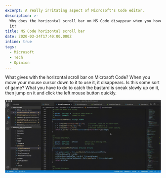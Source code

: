 ```yaml
---
excerpt: A really irritating aspect of Microsoft's Code editor.
description: >-
  Why does the horizontal scroll bar on MS Code disappear when you hover over
  it?
title: MS Code horizontal scroll bar
date: 2020-03-24T17:40:00.000Z
inline: true
tags:
  - Microsoft
  - Tech
  - Opinion
---
```

What gives with the horizontal scroll bar on Microsoft Code? When you move your mouse cursor down to it to use it, it disappears. Is this some sort of game? What you have to do to catch the bastard is sneak slowly up on it, then jump on it and click the left mouse button quickly.

<img src="/assets/images/posts/2020/03/2020-03-24-ms-code-horizontal-scroll.gif" />

